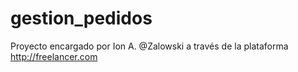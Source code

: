 # gestion_pedidos
Proyecto encargado por Ion A. @Zalowski a través de la plataforma http://freelancer.com
